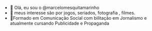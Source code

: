 - 👋 Olá, eu sou o @marcelomesquitamarinho
- 👀 meus interesse são por jogos, seriados, fotografia , filmes.
- 🌱Formado em Comunicação Social com bilitação em Jornalismo e atualmente cursando Publicidade e Propaganda


<!---
marcelomesquitamarinho/marcelomesquitamarinho is a ✨ special ✨ repository because its `README.md` (this file) appears on your GitHub profile.
You can click the Preview link to take a look at your changes.
--->
